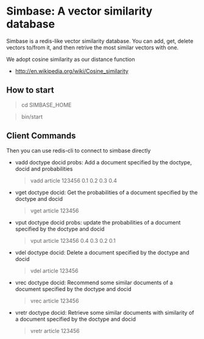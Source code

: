 Simbase: A vector similarity database
======================================

Simbase is a redis-like vector similarity database. You can add, get, delete
vectors to/from it, and then retrive the most similar vectors with one.

We adopt cosine similarity as our distance function
* http://en.wikipedia.org/wiki/Cosine_similarity


How to start
-------------

  > cd SIMBASE_HOME
  
  > bin/start

Client Commands
----------------

Then you can use redis-cli to connect to simbase directly

*   vadd doctype docid probs: Add a document specified by the doctype, docid and probabilities

    > vadd article 123456 0.1 0.2 0.3 0.4
	
*   vget doctype docid: Get the probabilities of a document specified by the doctype and docid

    > vget article 123456
	
*   vput doctype docid probs: update the probabilities of a document specified by the doctype and docid

	> vput article 123456 0.4 0.3 0.2 0.1
	
*   vdel doctype docid: Delete a document specified by the doctype and docid

    > vdel article 123456
	
*   vrec doctype docid: Recommend some similar documents of a document specified by the doctype and docid

    > vrec article 123456
	
*   vretr doctype docid: Retrieve some similar documents with similarity of a document specified by the doctype and docid

    > vretr article 123456







